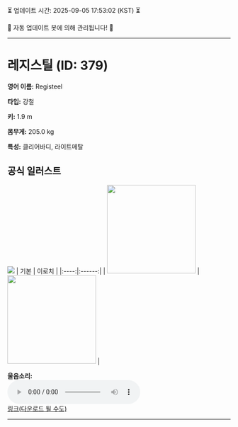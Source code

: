 
⏳ 업데이트 시간: 2025-09-05 17:53:02 (KST) ⏳

🤖 자동 업데이트 봇에 의해 관리됩니다! 🤖

---

# 레지스틸 (ID: 379)
**영어 이름:** Registeel

**타입:** 강철

**키:** 1.9 m

**몸무게:** 205.0 kg

**특성:** 클리어바디, 라이트메탈

## 공식 일러스트
![](https://raw.githubusercontent.com/PokeAPI/sprites/master/sprites/pokemon/other/official-artwork/379.png)
| 기본 | 이로치 |
|:----:|:------:|
| <img src="http://play.pokemonshowdown.com/sprites/ani/registeel.gif" width="200"> | <img src="http://play.pokemonshowdown.com/sprites/ani-shiny/registeel.gif" width="200"> |

**울음소리:**<br><audio controls src="https://raw.githubusercontent.com/PokeAPI/cries/main/cries/pokemon/latest/379.ogg"></audio><br> [링크(다운로드 될 수도)](https://raw.githubusercontent.com/PokeAPI/cries/main/cries/pokemon/latest/379.ogg)


---
